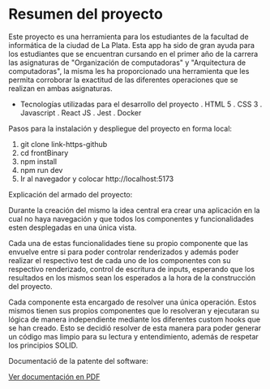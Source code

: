 # Resumen del proyecto
Este proyecto es una herramienta para los estudiantes de la facultad de informática de la ciudad de La Plata. Esta app ha sido de gran ayuda para los estudiantes que se encuentran cursando en el primer año de la carrera las asignaturas de "Organización de computadoras" y "Arquitectura de computadoras", la misma les ha proporcionado una herramienta que les permita corroborar la exactitud de las diferentes operaciones que se realizan en ambas asignaturas.

- Tecnologías utilizadas para el desarrollo del proyecto
. HTML 5
. CSS 3
. Javascript
. React JS
. Jest
. Docker

Pasos para la instalación y despliegue del proyecto en forma local:
1) git clone link-https-github
2) cd frontBinary
3) npm install
4) npm run dev
5) Ir al navegador y colocar http://localhost:5173

Explicación del armado del proyecto:

Durante la creación del mismo la idea central era crear una aplicación en la cual no haya navegación y que todos los componentes y funcionalidades esten desplegadas en una única vista.

Cada una de estas funcionalidades tiene su propio componente que las envuelve entre si para poder controlar renderizados y además poder realizar el respectivo test de cada uno de los componentes con su respectivo renderizado, control de escritura de inputs, esperando que los resultados en los mismos sean los esperados a la hora de la construcción del proyecto.

Cada componente esta encargado de resolver una única operación. Estos mismos tienen sus propios componentes que lo resolveran y ejecutaran su lógica de manera independiente mediante los diferentes custom hooks que se han creado. Esto se decidió resolver de esta manera para poder generar un código mas limpio para su lectura y entendimiento, además de respetar los principios SOLID. 

Documentació de la patente del software:

[Ver documentación en PDF](ObrapublicadaSoftware.pdf)